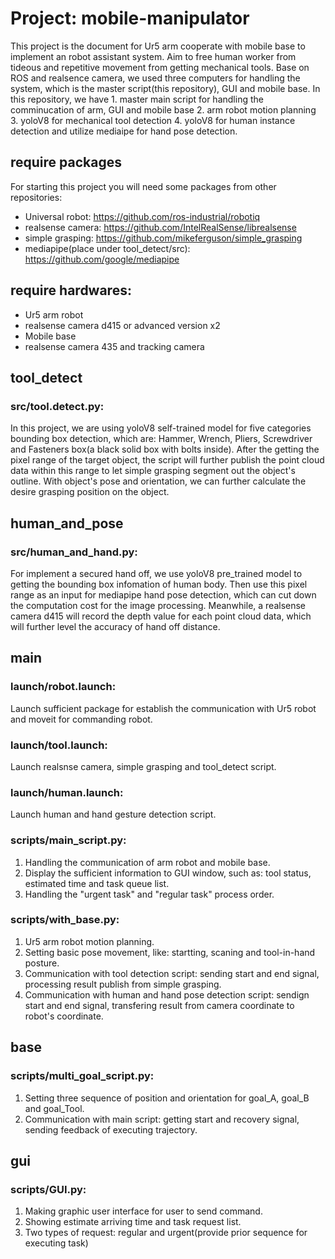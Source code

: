 # Project: mobile-manipulator
This project is the document for Ur5 arm cooperate with mobile base to implement an robot assistant system. Aim to free human worker from tideous and repetitive movement from getting mechanical tools. Base on ROS and realsence camera, we used three computers for handling the system, which is the master script(this repository), GUI and mobile base. In this repository, we have 1. master main script for handling the comminucation of arm, GUI and mobile base 2. arm robot motion planning 3. yoloV8 for mechanical tool detection 4. yoloV8 for human instance detection and utilize mediaipe for hand pose detection.

## require packages
For starting this project you will need some packages from other repositories: 
- Universal robot: https://github.com/ros-industrial/robotiq
- realsense camera: https://github.com/IntelRealSense/librealsense
- simple grasping: https://github.com/mikeferguson/simple_grasping
- mediapipe(place under tool_detect/src): https://github.com/google/mediapipe

## require hardwares:
- Ur5 arm robot
- realsense camera d415 or advanced version x2
- Mobile base
- realsense camera 435 and tracking camera

## tool_detect
### src/tool.detect.py:
In this project, we are using yoloV8 self-trained model for five categories bounding box detection, which are: Hammer, Wrench, Pliers, Screwdriver and Fasteners box(a black solid box with bolts inside). After the getting the pixel range of the target object, the script will further publish the point cloud data within this range to let simple grasping segment out the object's outline. With object's pose and orientation, we can further calculate the desire grasping position on the object.

## human_and_pose
### src/human_and_hand.py:
For implement a secured hand off, we use yoloV8 pre_trained model to getting the bounding box infomation of human body. Then use this pixel range as an input for mediapipe hand pose detection, which can cut down the computation cost for the image processing. Meanwhile, a realsense camera d415 will record the depth value for each point cloud data, which will further level the accuracy of hand off distance.

## main
### launch/robot.launch:
Launch sufficient package for establish the communication with Ur5 robot and moveit for commanding robot.

### launch/tool.launch:
Launch realsnse camera, simple grasping and tool_detect script.

### launch/human.launch:
Launch human and hand gesture detection script.

### scripts/main_script.py:
1. Handling the communication of arm robot and mobile base.
2. Display the sufficient information to GUI window, such as: tool status, estimated time and task queue list.
3. Handling the "urgent task" and "regular task" process order.

### scripts/with_base.py:
1. Ur5 arm robot motion planning.
2. Setting basic pose movement, like: startting, scaning and tool-in-hand posture.
3. Communication with tool detection script: sending start and end signal, processing result publish from simple grasping.
4. Communication with human and hand pose detection script: sendign start and end signal, transfering result from camera coordinate to robot's coordinate.

## base
### scripts/multi_goal_script.py:
1. Setting three sequence of position and orientation for goal_A, goal_B and goal_Tool.
2. Communication with main script: getting start and recovery signal, sending feedback of executing trajectory.

## gui
### scripts/GUI.py:
1. Making graphic user interface for user to send command.
2. Showing estimate arriving time and task request list.
3. Two types of request: regular and urgent(provide prior sequence for executing task)
